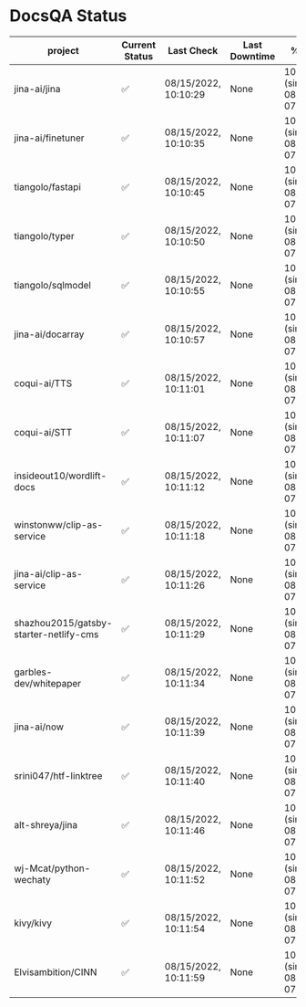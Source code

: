 # DocsQA Status

|               project                |Current Status|     Last Check     |Last Downtime|              % Uptime              |
|--------------------------------------|--------------|--------------------|-------------|------------------------------------|
|jina-ai/jina                          |✅            |08/15/2022, 10:10:29|None         |100.000 (since 08/15/2022, 07:09:42)|
|jina-ai/finetuner                     |✅            |08/15/2022, 10:10:35|None         |100.000 (since 08/15/2022, 07:09:42)|
|tiangolo/fastapi                      |✅            |08/15/2022, 10:10:45|None         |100.000 (since 08/15/2022, 07:09:42)|
|tiangolo/typer                        |✅            |08/15/2022, 10:10:50|None         |100.000 (since 08/15/2022, 07:09:42)|
|tiangolo/sqlmodel                     |✅            |08/15/2022, 10:10:55|None         |100.000 (since 08/15/2022, 07:09:42)|
|jina-ai/docarray                      |✅            |08/15/2022, 10:10:57|None         |100.000 (since 08/15/2022, 07:09:42)|
|coqui-ai/TTS                          |✅            |08/15/2022, 10:11:01|None         |100.000 (since 08/15/2022, 07:09:42)|
|coqui-ai/STT                          |✅            |08/15/2022, 10:11:07|None         |100.000 (since 08/15/2022, 07:09:42)|
|insideout10/wordlift-docs             |✅            |08/15/2022, 10:11:12|None         |100.000 (since 08/15/2022, 07:09:42)|
|winstonww/clip-as-service             |✅            |08/15/2022, 10:11:18|None         |100.000 (since 08/15/2022, 07:09:42)|
|jina-ai/clip-as-service               |✅            |08/15/2022, 10:11:26|None         |100.000 (since 08/15/2022, 07:09:42)|
|shazhou2015/gatsby-starter-netlify-cms|✅            |08/15/2022, 10:11:29|None         |100.000 (since 08/15/2022, 07:09:42)|
|garbles-dev/whitepaper                |✅            |08/15/2022, 10:11:34|None         |100.000 (since 08/15/2022, 07:09:42)|
|jina-ai/now                           |✅            |08/15/2022, 10:11:39|None         |100.000 (since 08/15/2022, 07:09:42)|
|srini047/htf-linktree                 |✅            |08/15/2022, 10:11:40|None         |100.000 (since 08/15/2022, 07:09:42)|
|alt-shreya/jina                       |✅            |08/15/2022, 10:11:46|None         |100.000 (since 08/15/2022, 07:09:42)|
|wj-Mcat/python-wechaty                |✅            |08/15/2022, 10:11:52|None         |100.000 (since 08/15/2022, 07:09:42)|
|kivy/kivy                             |✅            |08/15/2022, 10:11:54|None         |100.000 (since 08/15/2022, 07:09:42)|
|Elvisambition/CINN                    |✅            |08/15/2022, 10:11:59|None         |100.000 (since 08/15/2022, 07:09:42)|
